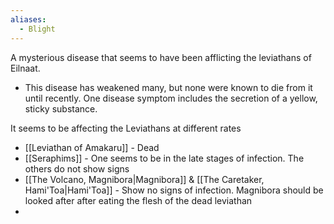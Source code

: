 ```yaml
---
aliases:
  - Blight
---
```

A mysterious disease that seems to have been afflicting the leviathans of Eilnaat.

- This disease has weakened many, but none were known to die from it until recently. One disease symptom includes the secretion of a yellow, sticky substance.

It seems to be affecting the Leviathans at different rates
- [[Leviathan of Amakaru]] - Dead
- [[Seraphims]] - One seems to be in the late stages of infection. The others do not show signs
- [[The Volcano, Magnibora|Magnibora]] & [[The Caretaker, Hami'Toa|Hami'Toa]] - Show no signs of infection. Magnibora should be looked after after eating the flesh of the dead leviathan
- 